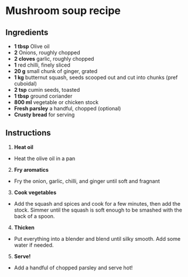 # Mushroom soup recipe


## Ingredients

- **1 tbsp** Olive oil 
- **2** Onions, roughly chopped
- **2 cloves** garlic, roughly chopped
- **1** red chilli, finely sliced
- **20 g** small chunk of ginger, grated
- **1 kg** butternut squash, seeds scooped out and cut into chunks (pref cuboidal)
- **2 tsp** cumin seeds, toasted
- **1 tbsp** ground coriander
- **800 ml** vegetable or chicken stock
- **Fresh parsley** a handful, chopped (optional) 
- **Crusty bread** for serving


## Instructions

1. **Heat oil**
- Heat the olive oil in a pan

2. **Fry aromatics**
- Fry the onion, garlic, chilli, and ginger until soft and fragnant

3. **Cook vegetables**
- Add the squash and spices and cook for a few minutes, then add the stock. Simmer until the squash is soft enough to be smashed with the back of a spoon. 


4. **Thicken**
- Put everything into a blender and blend until silky smooth. Add some water if needed.

5. **Serve!**
- Add a handful of chopped parsley and serve hot! 